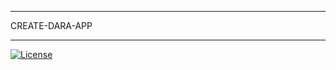 ***************************
CREATE-DARA-APP
***************************

[![License](https://img.shields.io/badge/License-Apache_2.0-blue.svg)](https://www.apache.org/licenses/LICENSE-2.0)
